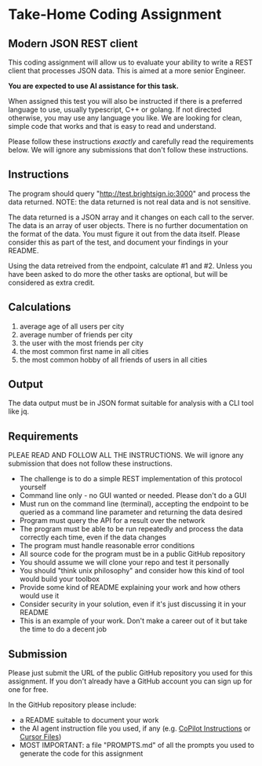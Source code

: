 # Take-Home Coding Assignment

## Modern JSON REST client

This coding assignment will allow us to evaluate your ability to write a REST client that processes JSON data.  This is aimed at a more senior Engineer.

**You are expected to use AI assistance for this task.**

When assigned this test you will also be instructed if there is a preferred language to use, usually typescript, C++ or golang.  If not directed otherwise,
you may use any language you like. We are looking for clean, simple code that works and that is easy to read and understand.

Please follow these instructions *exactly* and carefully read the requirements below.  We will ignore any submissions that don't follow these instructions.

## Instructions

The program should query "http://test.brightsign.io:3000" and process the data returned. NOTE: the data returned is not real data and is not sensitive.

The data returned is a JSON array and it changes on each call to the server.  The data is an array of user objects.
There is no further documentation on the format of the data.  You must figure it out from the data itself.  Please consider this as part of the test, and document your findings in your README.

Using the data retreived from the endpoint, calculate #1 and #2.  Unless you have been asked to do more the other tasks are optional, but will be considered as extra credit.

## Calculations

1. average age of all users per city
2. average number of friends per city
3. the user with the most friends per city
4. the most common first name in all cities
5. the most common hobby of all friends of users in all cities

## Output

The data output must be in JSON format suitable for analysis with a CLI tool like jq.

## Requirements

PLEAE READ AND FOLLOW ALL THE INSTRUCTIONS.  We will ignore any submission that does not follow these instructions.

* The challenge is to do a simple REST implementation of this protocol yourself
* Command line only - no GUI wanted or needed.  Please don't do a GUI
* Must run on the command line (terminal), accepting the endpoint to be queried as a command line parameter and returning the data desired
* Program must query the API for a result over the network
* The program must be able to be run repeatedly and process the data correctly each time, even if the data changes
* The program must handle reasonable error conditions
* All source code for the program must be in a public GitHub repository
* You should assume we will clone your repo and test it personally
* You should "think unix philosophy" and consider how this kind of tool would build your toolbox
* Provide some kind of README explaining your work and how others would use it
* Consider security in your solution, even if it's just discussing it in your README
* This is an example of your work.  Don't make a career out of it but take the time to do a decent job

## Submission

Please just submit the URL of the public GitHub repository you used for this assignment.  If you don't already have a GitHub account you can sign up for one for free.

In the GitHub repository please include:

- a README suitable to document your work
- the AI agent instruction file you used, if any (e.g. [CoPilot Instructions](https://docs.github.com/en/copilot/customizing-copilot/adding-repository-custom-instructions-for-github-copilot) or [Cursor Files](https://github.com/PatrickJS/awesome-cursorrules))
- MOST IMPORTANT:  a file "PROMPTS.md" of all the prompts you used to generate the code for this assignment



